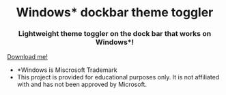 <div align="center">
    <h1>Windows* dockbar theme toggler</h1>
    <h3>Lightweight theme toggler on the dock bar that works on Windows*!</h3>
</div>

[Download me!](https://github.com/wennerryle/win_dockbar_theme_toggler/releases/tag/0.0.1)

* *Windows is Miscrosoft Trademark
* This project is provided for educational purposes only. It is not affiliated with and has not been approved by Microsoft.